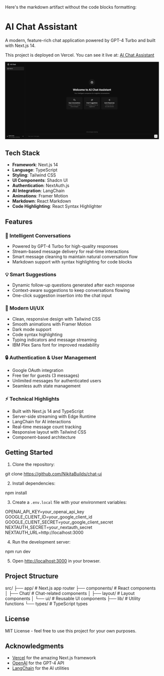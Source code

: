 Here's the markdown artifact without the code blocks formatting:

# AI Chat Assistant

A modern, feature-rich chat application powered by GPT-4 Turbo and built with Next.js 14.

This project is deployed on Vercel. You can see it live at: [AI Chat Assistant](https://chatbot-shadcn-next-langchain.vercel.app/)

![alt text](<Screenshot 2024-12-02 at 00.25.01.png>)

## Tech Stack

- **Framework**: Next.js 14
- **Language**: TypeScript
- **Styling**: Tailwind CSS
- **UI Components**: Shadcn UI
- **Authentication**: NextAuth.js
- **AI Integration**: LangChain
- **Animations**: Framer Motion
- **Markdown**: React Markdown
- **Code Highlighting**: React Syntax Highlighter

## Features

### 🤖 Intelligent Conversations

- Powered by GPT-4 Turbo for high-quality responses
- Stream-based message delivery for real-time interactions
- Smart message cleaning to maintain natural conversation flow
- Markdown support with syntax highlighting for code blocks

### 💡 Smart Suggestions

- Dynamic follow-up questions generated after each response
- Context-aware suggestions to keep conversations flowing
- One-click suggestion insertion into the chat input

### 🎨 Modern UI/UX

- Clean, responsive design with Tailwind CSS
- Smooth animations with Framer Motion
- Dark mode support
- Code syntax highlighting
- Typing indicators and message streaming
- IBM Plex Sans font for improved readability

### 🔒 Authentication & User Management

- Google OAuth integration
- Free tier for guests (3 messages)
- Unlimited messages for authenticated users
- Seamless auth state management

### ⚡ Technical Highlights

- Built with Next.js 14 and TypeScript
- Server-side streaming with Edge Runtime
- LangChain for AI interactions
- Real-time message count tracking
- Responsive layout with Tailwind CSS
- Component-based architecture

## Getting Started

1. Clone the repository:

git clone https://github.com/NikitaBuilds/chat-ui

2. Install dependencies:

npm install

3. Create a `.env.local` file with your environment variables:

OPENAI_API_KEY=your_openai_api_key
GOOGLE_CLIENT_ID=your_google_client_id
GOOGLE_CLIENT_SECRET=your_google_client_secret
NEXTAUTH_SECRET=your_nextauth_secret
NEXTAUTH_URL=http://localhost:3000

4. Run the development server:

npm run dev

5. Open [http://localhost:3000](http://localhost:3000) in your browser.

## Project Structure

src/
├── app/ # Next.js app router
├── components/ # React components
│ ├── Chat/ # Chat-related components
│ ├── layout/ # Layout components
│ └── ui/ # Reusable UI components
├── lib/ # Utility functions
└── types/ # TypeScript types

## License

MIT License - feel free to use this project for your own purposes.

## Acknowledgments

- [Vercel](https://vercel.com) for the amazing Next.js framework
- [OpenAI](https://openai.com) for the GPT-4 API
- [LangChain](https://js.langchain.com) for the AI utilities
